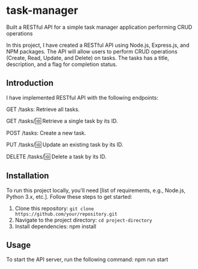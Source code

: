 # task-manager
Built a RESTful API for a simple task manager application performing CRUD operations

In this project, I have created a RESTful API using Node.js, Express.js, and NPM packages. The API will allow users to perform CRUD operations (Create, Read, Update, and Delete) on tasks. The tasks has a title, description, and a flag for completion status. 

## Introduction

I have implemented RESTful API with the following endpoints:

GET /tasks: Retrieve all tasks.

GET /tasks/:id: Retrieve a single task by its ID.

POST /tasks: Create a new task.

PUT /tasks/:id: Update an existing task by its ID.

DELETE /tasks/:id: Delete a task by its ID.

## Installation

To run this project locally, you'll need [list of requirements, e.g., Node.js, Python 3.x, etc.]. Follow these steps to get started:

1. Clone this repository: `git clone https://github.com/your/repository.git`
2. Navigate to the project directory: `cd project-directory`
3. Install dependencies: 
npm install

## Usage

To start the API server, run the following command:
npm run start

